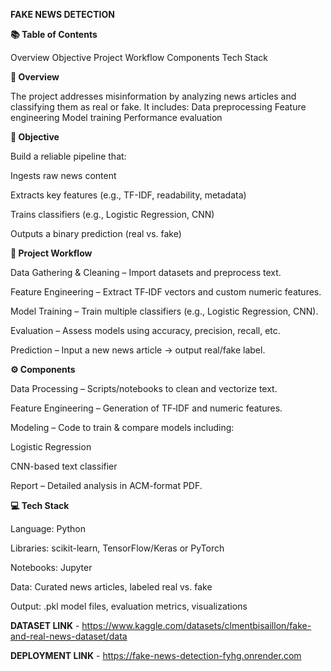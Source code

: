 **FAKE NEWS DETECTION**

**📚 Table of Contents**

Overview
Objective
Project Workflow
Components
Tech Stack

**🌟 Overview**

The project addresses misinformation by analyzing news articles and classifying them as real or fake. It includes:
Data preprocessing
Feature engineering
Model training
Performance evaluation

**🎯 Objective**

Build a reliable pipeline that:

Ingests raw news content

Extracts key features (e.g., TF-IDF, readability, metadata)

Trains classifiers (e.g., Logistic Regression, CNN)

Outputs a binary prediction (real vs. fake)

**🔄 Project Workflow**

Data Gathering & Cleaning – Import datasets and preprocess text.

Feature Engineering – Extract TF‑IDF vectors and custom numeric features.

Model Training – Train multiple classifiers (e.g., Logistic Regression, CNN).

Evaluation – Assess models using accuracy, precision, recall, etc.

Prediction – Input a new news article → output real/fake label.

**⚙️ Components**

Data Processing – Scripts/notebooks to clean and vectorize text.

Feature Engineering – Generation of TF‑IDF and numeric features.

Modeling – Code to train & compare models including:

Logistic Regression

CNN-based text classifier

Report – Detailed analysis in ACM-format PDF.

**💻 Tech Stack**

Language: Python

Libraries: scikit-learn, TensorFlow/Keras or PyTorch

Notebooks: Jupyter

Data: Curated news articles, labeled real vs. fake

Output: .pkl model files, evaluation metrics, visualizations


**DATASET LINK** - https://www.kaggle.com/datasets/clmentbisaillon/fake-and-real-news-dataset/data

**DEPLOYMENT LINK** - https://fake-news-detection-fyhg.onrender.com
